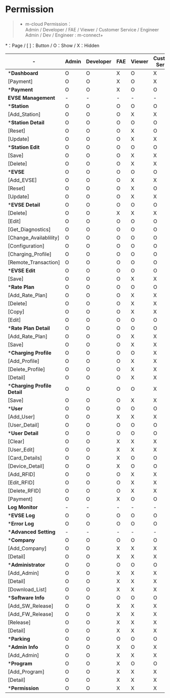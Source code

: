 # Permission  

> - m-cloud Permission：  
> Admin / Developer / FAE / Viewer / Customer Service / Engineer  
> Admin / Dev / Engineer : m-connect+  
  
 *：Page  /  [ ]：Button  /  O：Show  /  X：Hidden  

| -                            | Admin | Developer | FAE | Viewer | Customer Service | Engineer |  
| -                            | -     | -         | -   | -      | -                |  -       |  
| ***Dashboard**               | O     | O         | X   | O      | X                |  X       |  
|   [Payment]                  | O     | O         | X   | O      | X                |  X       |  
| ***Payment**                 | O     | O         | X   | O      | O                |  X       |  
| **EVSE Management**          | -     | -         | -   | -      | -                |  -       |  
| ***Station**                 | O     | O         | O   | O      | O                |  X       |  
|   [Add_Station]              | O     | O         | O   | X      | X                |  X       |  
| ***Station Detail**          | O     | O         | O   | O      | O                |  X       |  
|   [Reset]                    | O     | O         | O   | X      | O                |  X       |  
|   [Update]                   | O     | O         | O   | X      | X                |  X       |  
| ***Station Edit**            | O     | O         | O   | O      | O                |  X       |  
|   [Save]                     | O     | O         | O   | X      | X                |  X       |  
|   [Delete]                   | O     | O         | O   | X      | X                |  X       |  
| ***EVSE**                    | O     | O         | O   | O      | O                |  X       |  
|   [Add_EVSE]                 | O     | O         | O   | X      | X                |  X       |  
|   [Reset]                    | O     | O         | O   | X      | O                |  X       |  
|   [Update]                   | O     | O         | O   | X      | X                |  X       |  
| ***EVSE Detail**             | O     | O         | O   | O      | O                |  X       |  
|   [Delete]                   | O     | O         | X   | X      | X                |  X       |  
|   [Edit]                     | O     | O         | O   | O      | O                |  X       |  
|   [Get_Diagnostics]          | O     | O         | O   | O      | O                |  X       |  
|   [Change_Availablility]     | O     | O         | O   | O      | O                |  X       |  
|   [Configuration]            | O     | O         | O   | O      | O                |  X       |  
|   [Charging_Profile]         | O     | O         | O   | O      | O                |  X       |  
|   [Remote_Transaction]       | O     | O         | O   | O      | O                |  X       |  
| ***EVSE Edit**               | O     | O         | O   | O      | O                |  X       |  
|   [Save]                     | O     | O         | O   | X      | X                |  X       |  
| ***Rate Plan**               | O     | O         | O   | O      | O                |  X       |  
|   [Add_Rate_Plan]            | O     | O         | O   | X      | X                |  X       |  
|   [Delete]                   | O     | O         | O   | X      | X                |  X       |  
|   [Copy]                     | O     | O         | O   | X      | X                |  X       |  
|   [Edit]                     | O     | O         | O   | O      | O                |  X       |  
| ***Rate Plan Detail**        | O     | O         | O   | O      | O                |  X       |  
|   [Add_Rate_Plan]            | O     | O         | O   | X      | X                |  X       |  
|   [Save]                     | O     | O         | O   | X      | X                |  X       |  
| ***Charging Profile**        | O     | O         | O   | O      | X                |  X       |  
|   [Add_Profile]              | O     | O         | O   | X      | X                |  X       |  
|   [Delete_Profile]           | O     | O         | O   | X      | X                |  X       |  
|   [Detail]                   | O     | O         | O   | X      | X                |  X       |  
| ***Charging Profile Detail** | O     | O         | O   | O      | X                |  X       |  
|   [Save]                     | O     | O         | O   | X      | X                |  X       |  
| ***User**                    | O     | O         | O   | O      | O                |  X       |  
|   [Add_User]                 | O     | O         | X   | X      | X                |  X       |  
|   [User_Detail]              | O     | O         | O   | O      | O                |  X       |  
| ***User Detail**             | O     | O         | O   | O      | O                |  X       |  
|   [Clear]                    | O     | O         | X   | X      | X                |  X       |  
|   [User_Edit]                | O     | O         | X   | X      | X                |  X       |  
|   [Card_Details]             | O     | O         | X   | O      | O                |  X       |  
|   [Device_Detail]            | O     | O         | X   | O      | O                |  X       |  
|   [Add_RFID]                 | O     | O         | O   | X      | X                |  X       |  
|   [Edit_RFID]                | O     | O         | O   | X      | X                |  X       |  
|   [Delete_RFID]              | O     | O         | O   | X      | X                |  X       |  
|   [Payment]                  | O     | O         | X   | O      | O                |  X       |  
| **Log Monitor**              | -     | -         | -   | -      | -                |  -       |  
| ***EVSE Log**                | O     | O         | O   | O      | O                |  X       |  
| ***Error Log**               | O     | O         | O   | O      | O                |  X       |  
| ***Advanced Setting**        | -     | -         | -   | -      | -                |  -       |  
| ***Company**                 | O     | O         | O   | O      | O                |  X       |  
|   [Add_Company]              | O     | O         | X   | X      | X                |  X       |  
|   [Detail]                   | O     | O         | X   | X      | X                |  X       |  
| ***Administrator**           | O     | O         | O   | O      | O                |  X       |  
|   [Add_Admin]                | O     | O         | X   | X      | X                |  X       |  
|   [Detail]                   | O     | O         | X   | X      | X                |  X       |  
|   [Download_List]            | O     | O         | X   | X      | X                |  X       |  
| ***Software Info**           | O     | O         | O   | O      | O                |  X       |  
|   [Add_SW_Release]           | O     | O         | X   | X      | X                |  X       |  
|   [Add_FW_Release]           | O     | O         | X   | X      | X                |  X       |  
|   [Release]                  | O     | O         | X   | X      | X                |  X       |  
|   [Detail]                   | O     | O         | X   | X      | X                |  X       |  
| ***Parking**                 | O     | O         | O   | O      | O                |  X       |  
| ***Admin Info**              | O     | O         | X   | O      | X                |  X       |  
|   [Add_Admin]                | O     | O         | X   | X      | X                |  X       |  
| ***Program**                 | O     | O         | X   | O      | O                |  X       |  
|   [Add_Program]              | O     | O         | X   | X      | X                |  X       |  
|   [Detail]                   | O     | O         | X   | X      | X                |  X       |  
| ***Permission**              | O     | O         | X   | X      | X                |  X       |  
